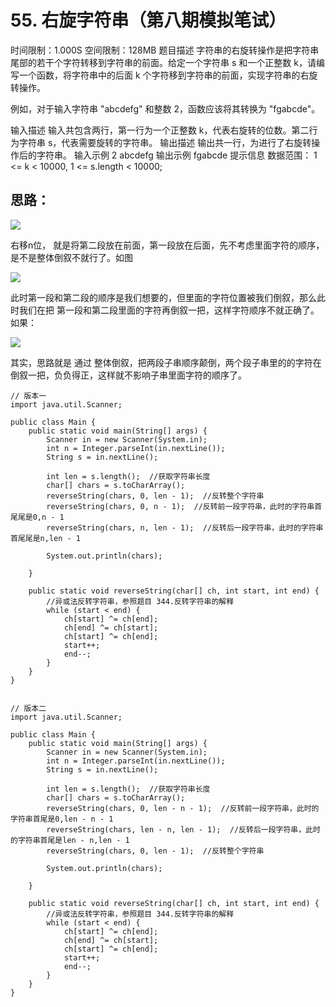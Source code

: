 # 55. 右旋字符串（第八期模拟笔试）
时间限制：1.000S  空间限制：128MB
题目描述
字符串的右旋转操作是把字符串尾部的若干个字符转移到字符串的前面。给定一个字符串 s 和一个正整数 k，请编写一个函数，将字符串中的后面 k 个字符移到字符串的前面，实现字符串的右旋转操作。 

例如，对于输入字符串 "abcdefg" 和整数 2，函数应该将其转换为 "fgabcde"。

输入描述
输入共包含两行，第一行为一个正整数 k，代表右旋转的位数。第二行为字符串 s，代表需要旋转的字符串。
输出描述
输出共一行，为进行了右旋转操作后的字符串。
输入示例
2
abcdefg
输出示例
fgabcde
提示信息
数据范围：
1 <= k < 10000,
1 <= s.length < 10000;


## 思路：

![](https://camo.githubusercontent.com/57acdc9493f4fae8f05fd4f7f8893120b0f32e09ab8a91d368a46137cc1a4993/68747470733a2f2f636f64652d7468696e6b696e672d313235333835353039332e66696c652e6d7971636c6f75642e636f6d2f706963732f32303233313130363137303134332e706e67)

右移n位， 就是将第二段放在前面，第一段放在后面，先不考虑里面字符的顺序，是不是整体倒叙不就行了。如图

![](https://camo.githubusercontent.com/f396d8d491728ccf489324a18cf6046a48c79d7a7c3ab59628efdf1d7f2e3ecc/68747470733a2f2f636f64652d7468696e6b696e672d313235333835353039332e66696c652e6d7971636c6f75642e636f6d2f706963732f32303233313130363137313535372e706e67)

此时第一段和第二段的顺序是我们想要的，但里面的字符位置被我们倒叙，那么此时我们在把 第一段和第二段里面的字符再倒叙一把，这样字符顺序不就正确了。 如果：

![](https://camo.githubusercontent.com/8616fd570a8e52f2abef0272ed732542cca0df7d4effdbe235fbd4c1798afe84/68747470733a2f2f636f64652d7468696e6b696e672d313235333835353039332e66696c652e6d7971636c6f75642e636f6d2f706963732f32303233313130363137323035382e706e67)

其实，思路就是 通过 整体倒叙，把两段子串顺序颠倒，两个段子串里的的字符在倒叙一把，负负得正，这样就不影响子串里面字符的顺序了。

```
// 版本一
import java.util.Scanner;

public class Main {
    public static void main(String[] args) {
        Scanner in = new Scanner(System.in);
        int n = Integer.parseInt(in.nextLine());
        String s = in.nextLine();

        int len = s.length();  //获取字符串长度
        char[] chars = s.toCharArray();
        reverseString(chars, 0, len - 1);  //反转整个字符串
        reverseString(chars, 0, n - 1);  //反转前一段字符串，此时的字符串首尾尾是0,n - 1
        reverseString(chars, n, len - 1);  //反转后一段字符串，此时的字符串首尾尾是n,len - 1
        
        System.out.println(chars);

    }

    public static void reverseString(char[] ch, int start, int end) {
        //异或法反转字符串，参照题目 344.反转字符串的解释
        while (start < end) {
            ch[start] ^= ch[end];
            ch[end] ^= ch[start];
            ch[start] ^= ch[end];
            start++;
            end--;
        }
    }
}


// 版本二
import java.util.Scanner;

public class Main {
    public static void main(String[] args) {
        Scanner in = new Scanner(System.in);
        int n = Integer.parseInt(in.nextLine());
        String s = in.nextLine();

        int len = s.length();  //获取字符串长度
        char[] chars = s.toCharArray();
        reverseString(chars, 0, len - n - 1);  //反转前一段字符串，此时的字符串首尾是0,len - n - 1
        reverseString(chars, len - n, len - 1);  //反转后一段字符串，此时的字符串首尾是len - n,len - 1
        reverseString(chars, 0, len - 1);  //反转整个字符串

        System.out.println(chars);

    }

    public static void reverseString(char[] ch, int start, int end) {
        //异或法反转字符串，参照题目 344.反转字符串的解释
        while (start < end) {
            ch[start] ^= ch[end];
            ch[end] ^= ch[start];
            ch[start] ^= ch[end];
            start++;
            end--;
        }
    }
}
```